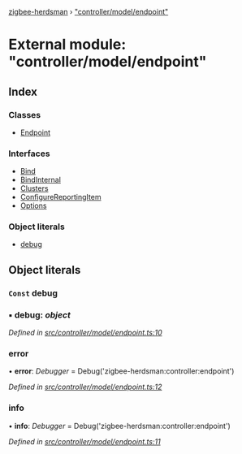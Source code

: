 [zigbee-herdsman](../README.md) › ["controller/model/endpoint"](_controller_model_endpoint_.md)

# External module: "controller/model/endpoint"

## Index

### Classes

* [Endpoint](../classes/_controller_model_endpoint_.endpoint.md)

### Interfaces

* [Bind](../interfaces/_controller_model_endpoint_.bind.md)
* [BindInternal](../interfaces/_controller_model_endpoint_.bindinternal.md)
* [Clusters](../interfaces/_controller_model_endpoint_.clusters.md)
* [ConfigureReportingItem](../interfaces/_controller_model_endpoint_.configurereportingitem.md)
* [Options](../interfaces/_controller_model_endpoint_.options.md)

### Object literals

* [debug](_controller_model_endpoint_.md#const-debug)

## Object literals

### `Const` debug

### ▪ **debug**: *object*

*Defined in [src/controller/model/endpoint.ts:10](https://github.com/Koenkk/zigbee-herdsman/blob/632e6e4/src/controller/model/endpoint.ts#L10)*

###  error

• **error**: *Debugger* = Debug('zigbee-herdsman:controller:endpoint')

*Defined in [src/controller/model/endpoint.ts:12](https://github.com/Koenkk/zigbee-herdsman/blob/632e6e4/src/controller/model/endpoint.ts#L12)*

###  info

• **info**: *Debugger* = Debug('zigbee-herdsman:controller:endpoint')

*Defined in [src/controller/model/endpoint.ts:11](https://github.com/Koenkk/zigbee-herdsman/blob/632e6e4/src/controller/model/endpoint.ts#L11)*
